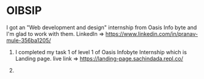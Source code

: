 # OIBSIP
I got an "Web development and design" internship from Oasis Info byte and I'm glad to work with them.
LinkedIn => https://www.linkedin.com/in/pranav-mule-356ba1205/

1) I completed my task 1 of level 1 of Oasis Infobyte Internship which is Landing page.
live link => https://landing-page.sachindada.repl.co/

2)
